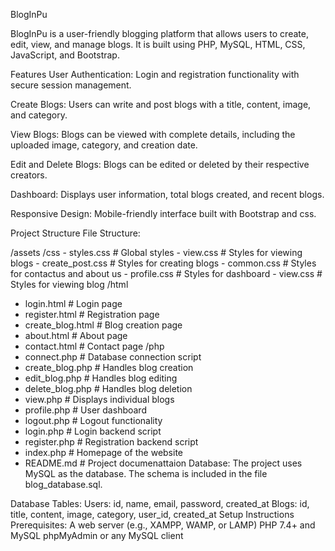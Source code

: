BlogInPu


BlogInPu is a user-friendly blogging platform that allows users to create, edit, view, and manage blogs. It is built using PHP, MySQL, HTML, CSS, JavaScript, and Bootstrap.


Features
User Authentication:
Login and registration functionality with secure session management.

Create Blogs:
Users can write and post blogs with a title, content, image, and category.

View Blogs:
Blogs can be viewed with complete details, including the uploaded image, category, and creation date.

Edit and Delete Blogs:
Blogs can be edited or deleted by their respective creators.

Dashboard:
Displays user information, total blogs created, and recent blogs.

Responsive Design:
Mobile-friendly interface built with Bootstrap and css.

Project Structure
File Structure:

/assets
  /css
    - styles.css       # Global styles
    - view.css         # Styles for viewing blogs
    - create_post.css  # Styles for creating blogs
    - common.css       # Styles for contactus and about us 
    - profile.css      # Styles for dashboard
    - view.css         # Styles for viewing blog 
/html
  - login.html         # Login page
  - register.html      # Registration page
  - create_blog.html   # Blog creation page
  - about.html         # About page
  - contact.html       # Contact page
/php
  - connect.php        # Database connection script
  - create_blog.php    # Handles blog creation
  - edit_blog.php      # Handles blog editing
  - delete_blog.php    # Handles blog deletion
  - view.php           # Displays individual blogs
  - profile.php        # User dashboard
  - logout.php         # Logout functionality
  - login.php          # Login backend script
  - register.php       # Registration backend script
- index.php            # Homepage of the website
- README.md            # Project documenattaion
Database:
The project uses MySQL as the database. The schema is included in the file blog_database.sql.

Database Tables:
Users:
id, name, email, password, created_at
Blogs:
id, title, content, image, category, user_id, created_at
Setup Instructions
Prerequisites:
A web server (e.g., XAMPP, WAMP, or LAMP)
PHP 7.4+ and MySQL
phpMyAdmin or any MySQL client